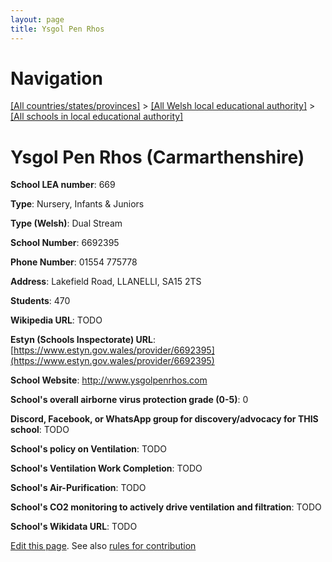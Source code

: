 ```yaml
---
layout: page
title: Ysgol Pen Rhos
---
```

# Navigation

[[All countries/states/provinces]](../../..) > [[All Welsh local educational authority]](../..) > [[All schools in local educational authority]](..)

# Ysgol Pen Rhos (Carmarthenshire)

**School LEA number**: 669

**Type**: Nursery, Infants & Juniors

**Type (Welsh)**: Dual Stream

**School Number**: 6692395

**Phone Number**: 01554 775778

**Address**: Lakefield Road, LLANELLI, SA15 2TS

**Students**: 470

**Wikipedia URL**: TODO

**Estyn (Schools Inspectorate) URL**: [https://www.estyn.gov.wales/provider/6692395](https://www.estyn.gov.wales/provider/6692395)

**School Website**: http://www.ysgolpenrhos.com

**School's overall airborne virus protection grade (0-5)**: 0

**Discord, Facebook, or WhatsApp group for discovery/advocacy for THIS school**: TODO

**School's policy on Ventilation**: TODO

**School's Ventilation Work Completion**: TODO

**School's Air-Purification**: TODO

**School's CO2 monitoring to actively drive ventilation and filtration**: TODO

**School's Wikidata URL**: TODO




[Edit this page](https://github.com/VentilationProject/Wales/edit/prif/./Carmarthenshire/Ysgol_Pen_Rhos.md). See also [rules for contribution](../../../contribution-rules/)